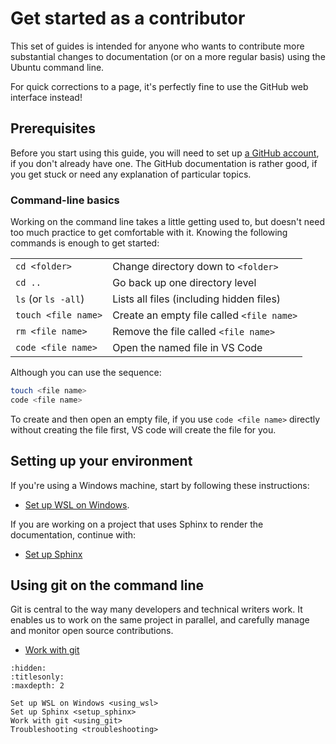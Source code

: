 # Get started as a contributor

This set of guides is intended for anyone who wants to contribute more substantial changes to documentation (or on a more regular basis) using the Ubuntu command line. 

For quick corrections to a page, it's perfectly fine to use the GitHub web interface instead! 

## Prerequisites

Before you start using this guide, you will need to set up [a GitHub account](https://github.com/), if you don't already have one.
The GitHub documentation is rather good, if you get stuck or need any explanation of particular topics.

### Command-line basics

Working on the command line takes a little getting used to, but doesn't need too much practice to get comfortable with it. Knowing the following commands is enough to get started:

|||
| -- | -- |
| `cd <folder>` | Change directory down to `<folder>` |
| `cd ..` | Go back up one directory level |
| `ls` (or `ls -all`) | Lists all files (including hidden files) |
| `touch <file name>` | Create an empty file called `<file name>` |
| `rm <file name>` | Remove the file called `<file name>` |
| `code <file name>` | Open the named file in VS Code |

Although you can use the sequence:

```bash
touch <file name>
code <file name>
```
To create and then open an empty file, if you use `code <file name>` directly without creating the file first, VS code will create the file for you. 

## Setting up your environment 

If you're using a Windows machine, start by following these instructions:

- [Set up WSL on Windows](using_wsl.md).

If you are working on a project that uses Sphinx to render the documentation, continue with:
  
- [Set up Sphinx](setup_sphinx)

## Using git on the command line

Git is central to the way many developers and technical writers work. It enables us to work on the same project in parallel, and carefully manage and monitor open source contributions.

- [Work with git](using_git)

```{toctree}
:hidden:
:titlesonly:
:maxdepth: 2

Set up WSL on Windows <using_wsl>
Set up Sphinx <setup_sphinx>
Work with git <using_git>
Troubleshooting <troubleshooting>
```

